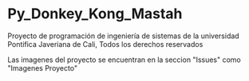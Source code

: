 # Py_Donkey_Kong_Mastah
Proyecto de programación de ingeniería de sistemas de la universidad Pontifica Javeriana de Cali, Todos los derechos reservados


Las imagenes del proyecto se encuentran en la seccion "Issues" como "Imagenes Proyecto"
